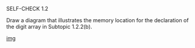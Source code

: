 SELF-CHECK 1.2

Draw a diagram that illustrates the memory location for the declaration of the digit array in Subtopic 1.2.2(b).

[img](https://i.imgur.com/ZNwtlpk.png)
